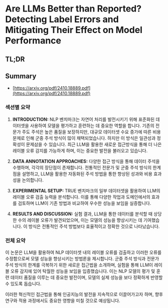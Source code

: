 # Are LLMs Better than Reported? Detecting Label Errors and Mitigating Their Effect on Model Performance
## TL;DR
## Summary
- [https://arxiv.org/pdf/2410.18889.pdf](https://arxiv.org/pdf/2410.18889.pdf)

### 섹션별 요약

1. **INTRODUCTION:**
    NLP 벤치마크는 자연어 처리를 발전시키기 위해 표준화된 데이터셋을 사용하여 모델을 평가하고 훈련하는 데 중요한 역할을 합니다. 기존의 전문가 주도 주석은 높은 품질을 보장하지만, 대규모 데이터셋 수요 증가에 따른 비용 문제로 인해 군중 주석 방식이 많이 채택되었습니다. 하지만 이 방식은 일관성과 정확성이 문제삼을 수 있습니다. 최근 LLM을 활용한 새로운 접근방식을 통해 더 나은 레이블 오류 감지를 가능하게 하며, 이는 중요한 발전을 불러오고 있습니다.

2. **DATA ANNOTATION APPROACHES:**
    다양한 접근 방식을 통해 데이터 주석을 수행하며, 각각의 장단점이 존재합니다. 전통적인 전문가 및 군중 주석 방식의 한계점을 설명하고, LLM을 활용한 자동화된 주석 방법을 통한 향상된 성과와 비용 효과성을 논의합니다.

3. **EXPERIMENTAL SETUP:**
    TRUE 벤치마크의 일부 데이터셋을 활용하여 LLM의 레이블 오류 검출 능력을 분석합니다. 이를 통해 다양한 작업과 도메인에서의 효과를 검토하며 LLM이 기존 방법과 비교하여 우수한 성능을 보임을 실증합니다.

4. **RESULTS AND DISCUSSION:**
    실험 결과, LLM을 통한 데이터를 분석할 때 상당한 수의 레이블 오류가 발견되었으며, 이는 모델의 성능을 향상시키는 데 기여했습니다. 이 방식은 전통적인 주석 방법보다 효율적이고 정확한 것으로 나타났습니다.

### 전체 요약

이 논문은 LLM을 활용하여 NLP 데이터셋 내의 레이블 오류를 검출하고 이러한 오류를 수정함으로써 모델 성능을 향상시키는 방법론을 제시합니다. 군중 주석 방식과 전문가 주석 방식의 한계를 극복하기 위한 새로운 접근법을 소개하며, 실험을 통해 LLM이 레이블 오류 감지에 있어 탁월한 성능을 보임을 입증했습니다. 이는 NLP 모델의 평가 및 훈련 데이터 품질을 이루는 데 중요한 발전이며, 모델의 실제 성능을 보다 정확하게 반영할 수 있도록 돕습니다.

이러한 혁신적인 접근법을 통해 인공지능의 발전을 지속적으로 이끌어가고자 하며, 향후 연구와 적용 과정에서도 중요한 영향을 미칠 것으로 예상됩니다.